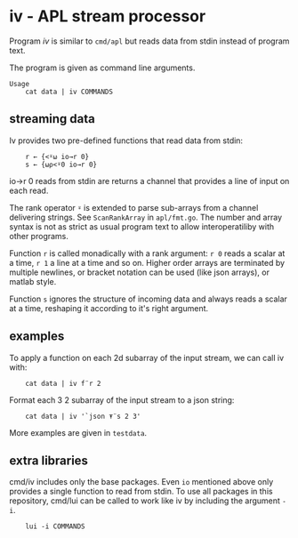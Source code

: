 # iv - APL stream processor

Program *iv* is similar to `cmd/apl` but reads data from stdin instead of program text.

The program is given as command line arguments.

```
Usage
	cat data | iv COMMANDS
```

## streaming data
Iv provides two pre-defined functions that read data from stdin:
```
	r ← {<⍤⍵ io→r 0}
	s ← {⍵⍴<⍤0 io→r 0}
```
io→r 0 reads from stdin are returns a channel that provides a line of input on each read.

The rank operator `⍤` is extended to parse sub-arrays from a channel delivering strings.
See `ScanRankArray` in `apl/fmt.go`.
The number and array syntax is not as strict as usual program text to allow interoperatiliby with other programs.

Function `r` is called monadically with a rank argument: `r 0` reads a scalar at a time, `r 1` a line at a time and so on.
Higher order arrays are terminated by multiple newlines, or bracket notation can be used (like json arrays), or matlab style.

Function `s` ignores the structure of incoming data and always reads a scalar at a time, reshaping it according to it's right argument.

## examples
To apply a function on each 2d subarray of the input stream, we can call iv with:
```
	cat data | iv f¨r 2
```


Format each 3 2 subarray of the input stream to a json string:
```
	cat data | iv '`json ⍕¨s 2 3'
```

More examples are given in `testdata`.

## extra libraries
cmd/iv includes only the base packages. Even `io` mentioned above only provides a single function to read from stdin.
To use all packages in this repository, cmd/lui can be called to work like iv by including the argument `-i`.
```
	lui -i COMMANDS
```
